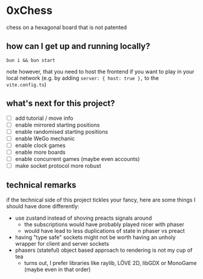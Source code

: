 # 0xChess

chess on a hexagonal board that is not patented

## how can I get up and running locally?

```
bun i && bun start
```

note however, that you need to host the frontend if you want to play in your local network
(e.g. by adding `server: { host: true },` to the `vite.config.ts`)

## what's next for this project?

-   [ ] add tutorial / move info
-   [ ] enable mirrored starting positions
-   [ ] enable randomised starting positions
-   [ ] enable WeGo mechanic
-   [ ] enable clock games
-   [ ] enable more boards
-   [ ] enable concurrent games (maybe even accounts)
-   [ ] make socket protocol more robust

## technical remarks

if the technical side of this project tickles your fancy, here are some things I should have done differently:

-   use zustand instead of shoving preacts signals around
    -   the subscriptions would have probably played nicer with phaser
    -   would have lead to less duplications of state in phaser vs preact
-   having "type safe" sockets might not be worth having an unholy wrapper for client and server sockets
-   phasers (stateful) object based approach to rendering is not my cup of tea
    -   turns out, I prefer libraries like raylib, LÖVE 2D, libGDX or MonoGame (maybe even in that order)
